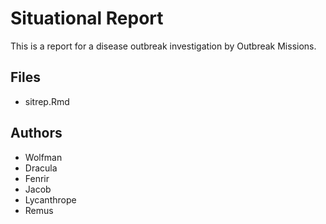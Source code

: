# Situational Report

This is a report for a disease outbreak investigation by Outbreak Missions.

## Files

- sitrep.Rmd

## Authors

- Wolfman
- Dracula
- Fenrir
- Jacob
- Lycanthrope
- Remus
